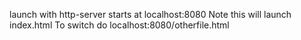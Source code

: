 launch with http-server
starts at localhost:8080
Note this will launch index.html
To switch do localhost:8080/otherfile.html